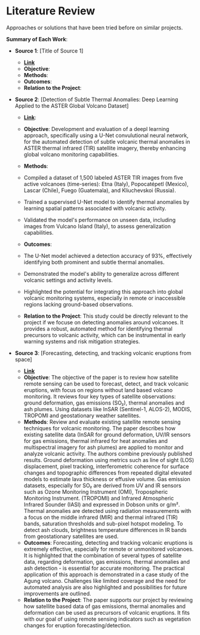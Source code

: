 # Literature Review

Approaches or solutions that have been tried before on similar projects.

**Summary of Each Work**:

- **Source 1**: [Title of Source 1]

  - **[Link]()**
  - **Objective**:
  - **Methods**:
  - **Outcomes**:
  - **Relation to the Project**:

- **Source 2**: [Detection of Subtle Thermal Anomalies: Deep Learning Applied to the ASTER Global Volcano Dataset]

  - **[Link](https://ieeexplore.ieee.org/stamp/stamp.jsp?tp=&arnumber=10032629)**: 
  - **Objective**: Development and evaluation of a deepl learning approach, specifically using a U-Net convulutional neural network, for the automated detection of subtle volcanic thermal anomalies in ASTER thermal infrared (TIR) satellite imagery, thereby enhancing global volcano monitoring capabilities.
  - **Methods**:
  - Compiled a dataset of 1,500 labeled ASTER TIR images from five active volcanoes (time-series): Etna (Italy), Popocatépetl (Mexico), Lascar (Chile), Fuego (Guatemala), and Kliuchevskoi (Russia).
  - Trained a supervised U-Net model to identify thermal anomalies by learning spatial patterns associated with volcanic activity.
  - Validated the model's performance on unseen data, including images from Vulcano Island (Italy), to assess generalization capabilities.
  - **Outcomes**:
  - The U-Net model achieved a detection accuracy of 93%, effectively identifying both prominent and subtle thermal anomalies.
  - Demonstrated the model's ability to generalize across different volcanic settings and activity levels.
  - Highlighted the potential for integrating this approach into global volcanic monitoring systems, especially in remote or inaccessible regions lacking ground-based observations.

  - **Relation to the Project**: This study could be directly relevant to the project if we focuse on detecting anomalies around volcanoes. It provides a robust, automated method for identifying thermal precursors to volcanic activity, which can be instrumental in early warning systems and risk mitigation strategies.

- **Source 3**: [Forecasting, detecting, and tracking volcanic eruptions from space]

  - **[Link](https://doi.org/10.1007/s41976-020-00034-x)**
  - **Objective**: The objective of the paper is to review  how satellite remote sensing can be used to forecast, detect, and track volcanic eruptions, with focus on regions without land based volcano monitoring. It reviews four key types of satellite observations: ground deformation, gas emissions (SO₂), thermal anomalies  and ash plumes. Using datasets like InSAR (Sentinel-1, ALOS-2), MODIS, TROPOMI and geostationary weather satellites.
  - **Methods**: Review and evaluate existing satellite remote sensing techniques for volcanic monitoring. The paper describes how existing satellite data (InSAR for ground deformation, UV/IR sensors for gas emissions, thermal infrared for heat anomalies and multispectral imagery for ash plumes) are applied to monitor and analyze volcanic activity.
  The authors combine previously published results. Ground deformation using metrics such as line of sight (LOS) displacement, pixel tracking, interferometric coherence for surface changes and topographic differences from repeated digital elevated models to estimate lava thickness or effusive volume. Gas emission datasets, especially for SO₂ are derived from UV and IR sensors such as Ozone Monitoring Instrument (OMI), Tropospheric Monitoring Instrument. (TROPOMI) and Infrared Atmospheric Infrared Sounder (IASI) and expressed in Dobson units or g/m². Thermal anomalies are detected using radiation measurements with a focus on the middle infrared (MIR) and thermal infrared (TIR) bands, saturation thresholds and sub-pixel hotspot modeling. To detect ash clouds, brightness temperature differences in IR bands from geostationary satellites are used.
  - **Outcomes**: Forecasting, detecting and tracking volcanic eruptions is extremely effective, especially for remote or unmonitored volcanoes. It is highlighted that the combination of several types of satellite data, regarding deformation, gas emissions, thermal anomalies and ash detection - is essential for accurate monitoring. The practical application of this approach is demonstrated in a case study of the Agung volcano. Challenges like limited coverage and the need for automated analysis are also highlighted and possibilities for future improvements are outlined.
  - **Relation to the Project**: The paper supports our project by reviewing how satellite based data of gas emissions, thermal anomalies and deformation can be used as precursors of volcanic eruptions. It fits with our goal of using remote sensing indicators such as vegetation changes for eruption forecasting/detection.
